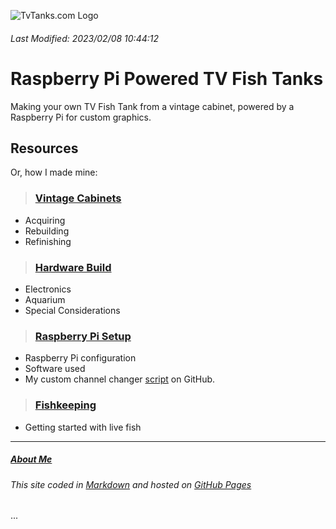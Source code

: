 <script async src="https://api.countapi.xyz/hit/tvtanks.com/visits?callback=cb"></script>

![TvTanks.com Logo](https://raw.githubusercontent.com/martinvicknair/tvtanks.com/main/images/tvtanktv.JPG)

###### Last Modified: 2023/02/08 10:44:12

# Raspberry Pi Powered TV Fish Tanks

Making your own TV Fish Tank from a vintage cabinet, powered by a Raspberry Pi for custom graphics.

## Resources

Or, how I made mine:

> ### [Vintage Cabinets](https://tvtanks.com/pages/vintage-cabinets)

- Acquiring
- Rebuilding
- Refinishing

> ### [Hardware Build](https://tvtanks.com/pages/hardware)

- Electronics
- Aquarium
- Special Considerations

> ### [Raspberry Pi Setup](https://tvtanks.com/pages/raspberry-pi)

- Raspberry Pi configuration
- Software used
- My custom channel changer [script](https://github.com/martinvicknair/tvtanks.com/blob/main/channel_changer.py) on GitHub.

> ### [Fishkeeping](https://tvtanks.com/pages/fish)

- Getting started with live fish

---

##### [About Me](https://tvtanks.com/pages/about)

###### This site coded in [Markdown](https://github.com/martinvicknair/tvtanks.com/blob/main/README.md?plain=1) and hosted on [GitHub Pages](https://github.com/martinvicknair/tvtanks.com)

<div id="visits">...</div>

<script>function cb(response) {document.getElementById('visits').innerText = response.value;}</script>

